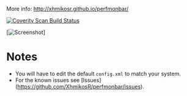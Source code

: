 More info: http://xhmikosr.github.io/perfmonbar/

[![Coverity Scan Build Status](https://scan.coverity.com/projects/1105/badge.svg)](https://scan.coverity.com/projects/1105)

[![Screenshot](http://xhmikosr.github.io/perfmonbar/img/screenshot.jpg)]

# Notes
* You will have to edit the default `config.xml` to match your system.
* For the known issues see [Issues] (https://github.com/XhmikosR/perfmonbar/issues).

